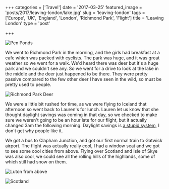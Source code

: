 +++
categories = ['Travel']
date = '2017-03-25'
featured_image = 'posts/2017/leaving-london/lake.jpg'
slug = 'leaving-london'
tags = ['Europe', 'UK', 'England', 'London', 'Richmond Park', 'Flight']
title = 'Leaving London'
type = 'post'

+++

![](lake.jpg "Pen Ponds")

We went to Richmond Park in the morning, and the girls had breakfast at a cafe which was packed with cyclists.
The park was huge, and it was great weather so we went for a walk. We'd heard there was deer but it's a huge park and we couldn't see any. So we went for a drive to look at the lake in the middle and the deer just happened to be there. They were pretty passive compared to the few other deer I have seen in the wild, so must be pretty used to people.

![](deer.jpg "Richmond Park Deer")

We were a little bit rushed for time, as we were flying to Iceland that afternoon so went back to Lauren's for lunch.
Lauren let us know that she thought daylight savings was coming in that day, so we checked to make sure we weren't going to be an hour late for our flight, but it actually changed 3am the following morning. Daylight savings is [a stupid system](https://www.youtube.com/watch?v=br0NW9ufUUw), I don't get why people like it.

We got a bus to Clapham Junction, and got our first normal train to Gatwick airport.
The flight was actually really cool, I had a window seat and we got to see some cool cities from above.
Flying over Scotland and Isle of Skye was also cool, we could see all the rolling hills of the highlands, some of  which still had snow on them.

![](luton.jpg "Luton from above")

![](scotland.jpg "Scotland")
